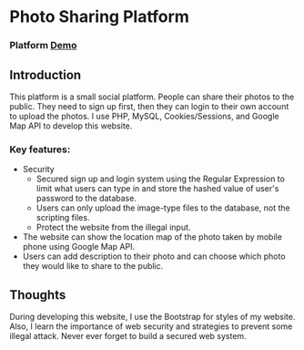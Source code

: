 # Photo Sharing Platform
### Platform [Demo](https://goo.gl/J2u0cL)
## Introduction
This platform is a small social platform. People can share their photos to the public. They need to sign up first, then they can login to their own account to upload the photos. I use PHP, MySQL, Cookies/Sessions, and Google Map API to develop this website.

### Key features:
* Security
	* Secured sign up and login system using the Regular Expression to limit what users can type in and store the hashed value of user's password to the database.
	* Users can only upload the image-type files to the database, not the scripting files.
	* Protect the website from the illegal input.
* The website can show the location map of the photo taken by mobile phone using Google Map API.
* Users can add description to their photo and can choose which photo they would like to share to the public.

## Thoughts
During developing this website, I use the Bootstrap for styles of my website. Also, I learn the importance of web security and strategies to prevent some illegal attack. Never ever forget to build a secured web system.
